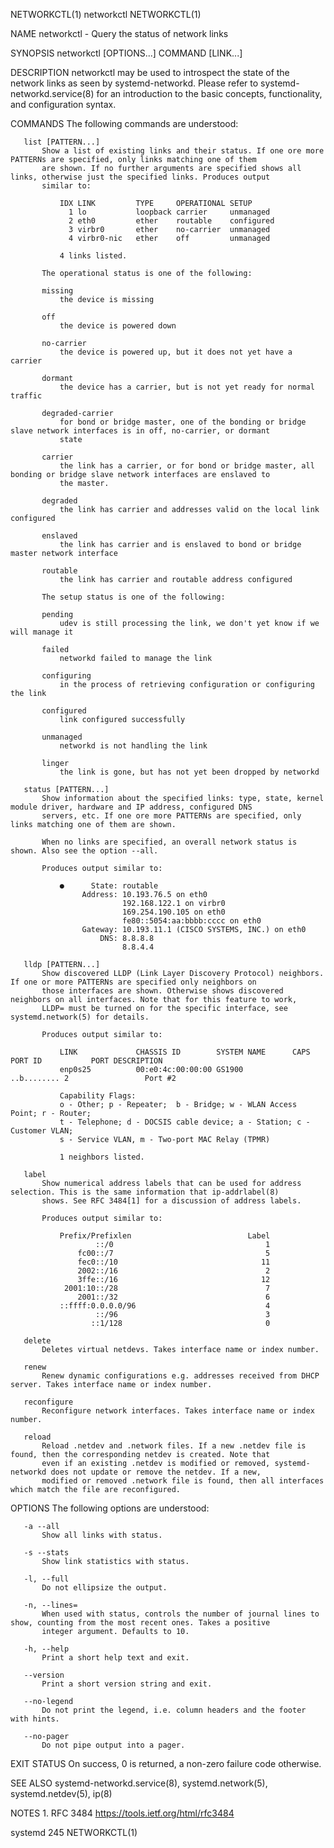 NETWORKCTL(1)                                                networkctl                                                NETWORKCTL(1)

NAME
       networkctl - Query the status of network links

SYNOPSIS
       networkctl [OPTIONS...] COMMAND [LINK...]

DESCRIPTION
       networkctl may be used to introspect the state of the network links as seen by systemd-networkd. Please refer to systemd-
       networkd.service(8) for an introduction to the basic concepts, functionality, and configuration syntax.

COMMANDS
       The following commands are understood:

       list [PATTERN...]
           Show a list of existing links and their status. If one ore more PATTERNs are specified, only links matching one of them
           are shown. If no further arguments are specified shows all links, otherwise just the specified links. Produces output
           similar to:

               IDX LINK         TYPE     OPERATIONAL SETUP
                 1 lo           loopback carrier     unmanaged
                 2 eth0         ether    routable    configured
                 3 virbr0       ether    no-carrier  unmanaged
                 4 virbr0-nic   ether    off         unmanaged

               4 links listed.

           The operational status is one of the following:

           missing
               the device is missing

           off
               the device is powered down

           no-carrier
               the device is powered up, but it does not yet have a carrier

           dormant
               the device has a carrier, but is not yet ready for normal traffic

           degraded-carrier
               for bond or bridge master, one of the bonding or bridge slave network interfaces is in off, no-carrier, or dormant
               state

           carrier
               the link has a carrier, or for bond or bridge master, all bonding or bridge slave network interfaces are enslaved to
               the master.

           degraded
               the link has carrier and addresses valid on the local link configured

           enslaved
               the link has carrier and is enslaved to bond or bridge master network interface

           routable
               the link has carrier and routable address configured

           The setup status is one of the following:

           pending
               udev is still processing the link, we don't yet know if we will manage it

           failed
               networkd failed to manage the link

           configuring
               in the process of retrieving configuration or configuring the link

           configured
               link configured successfully

           unmanaged
               networkd is not handling the link

           linger
               the link is gone, but has not yet been dropped by networkd

       status [PATTERN...]
           Show information about the specified links: type, state, kernel module driver, hardware and IP address, configured DNS
           servers, etc. If one ore more PATTERNs are specified, only links matching one of them are shown.

           When no links are specified, an overall network status is shown. Also see the option --all.

           Produces output similar to:

               ●      State: routable
                    Address: 10.193.76.5 on eth0
                             192.168.122.1 on virbr0
                             169.254.190.105 on eth0
                             fe80::5054:aa:bbbb:cccc on eth0
                    Gateway: 10.193.11.1 (CISCO SYSTEMS, INC.) on eth0
                        DNS: 8.8.8.8
                             8.8.4.4

       lldp [PATTERN...]
           Show discovered LLDP (Link Layer Discovery Protocol) neighbors. If one or more PATTERNs are specified only neighbors on
           those interfaces are shown. Otherwise shows discovered neighbors on all interfaces. Note that for this feature to work,
           LLDP= must be turned on for the specific interface, see systemd.network(5) for details.

           Produces output similar to:

               LINK             CHASSIS ID        SYSTEM NAME      CAPS        PORT ID           PORT DESCRIPTION
               enp0s25          00:e0:4c:00:00:00 GS1900           ..b........ 2                 Port #2

               Capability Flags:
               o - Other; p - Repeater;  b - Bridge; w - WLAN Access Point; r - Router;
               t - Telephone; d - DOCSIS cable device; a - Station; c - Customer VLAN;
               s - Service VLAN, m - Two-port MAC Relay (TPMR)

               1 neighbors listed.

       label
           Show numerical address labels that can be used for address selection. This is the same information that ip-addrlabel(8)
           shows. See RFC 3484[1] for a discussion of address labels.

           Produces output similar to:

               Prefix/Prefixlen                          Label
                       ::/0                                  1
                   fc00::/7                                  5
                   fec0::/10                                11
                   2002::/16                                 2
                   3ffe::/16                                12
                2001:10::/28                                 7
                   2001::/32                                 6
               ::ffff:0.0.0.0/96                             4
                       ::/96                                 3
                      ::1/128                                0

       delete
           Deletes virtual netdevs. Takes interface name or index number.

       renew
           Renew dynamic configurations e.g. addresses received from DHCP server. Takes interface name or index number.

       reconfigure
           Reconfigure network interfaces. Takes interface name or index number.

       reload
           Reload .netdev and .network files. If a new .netdev file is found, then the corresponding netdev is created. Note that
           even if an existing .netdev is modified or removed, systemd-networkd does not update or remove the netdev. If a new,
           modified or removed .network file is found, then all interfaces which match the file are reconfigured.

OPTIONS
       The following options are understood:

       -a --all
           Show all links with status.

       -s --stats
           Show link statistics with status.

       -l, --full
           Do not ellipsize the output.

       -n, --lines=
           When used with status, controls the number of journal lines to show, counting from the most recent ones. Takes a positive
           integer argument. Defaults to 10.

       -h, --help
           Print a short help text and exit.

       --version
           Print a short version string and exit.

       --no-legend
           Do not print the legend, i.e. column headers and the footer with hints.

       --no-pager
           Do not pipe output into a pager.

EXIT STATUS
       On success, 0 is returned, a non-zero failure code otherwise.

SEE ALSO
       systemd-networkd.service(8), systemd.network(5), systemd.netdev(5), ip(8)

NOTES
        1. RFC 3484
           https://tools.ietf.org/html/rfc3484

systemd 245                                                                                                            NETWORKCTL(1)
